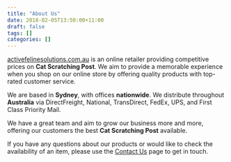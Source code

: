 ```yaml
---
title: "About Us"
date: 2018-02-05T13:50:00+11:00
draft: false
tags: []
categories: []
---
```


[activefelinesolutions.com.au](activefelinesolutions.com.au) is an online retailer providing competitive prices on **Cat Scratching Post**. We aim to provide a memorable experience when you shop on our online store by offering quality products with top-rated customer service.


We are based in **Sydney**, with offices **nationwide**. We distribute throughout **Australia** via DirectFreight, National, TransDirect, FedEx, UPS, and First Class Priority Mail.

We have a great team and aim to grow our business more and more, offering our customers the best **Cat Scratching Post** available.

If you have any questions about our products or would like to check the availability of an item, please use the [Contact Us](/pages/contact-us) page to get in touch.